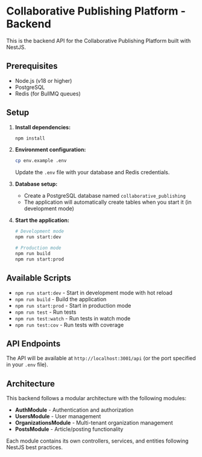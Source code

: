 # Collaborative Publishing Platform - Backend

This is the backend API for the Collaborative Publishing Platform built with NestJS.

## Prerequisites

- Node.js (v18 or higher)
- PostgreSQL
- Redis (for BullMQ queues)

## Setup

1. **Install dependencies:**
   ```bash
   npm install
   ```

2. **Environment configuration:**
   ```bash
   cp env.example .env
   ```
   
   Update the `.env` file with your database and Redis credentials.

3. **Database setup:**
   - Create a PostgreSQL database named `collaborative_publishing`
   - The application will automatically create tables when you start it (in development mode)

4. **Start the application:**
   ```bash
   # Development mode
   npm run start:dev
   
   # Production mode
   npm run build
   npm run start:prod
   ```

## Available Scripts

- `npm run start:dev` - Start in development mode with hot reload
- `npm run build` - Build the application
- `npm run start:prod` - Start in production mode
- `npm run test` - Run tests
- `npm run test:watch` - Run tests in watch mode
- `npm run test:cov` - Run tests with coverage

## API Endpoints

The API will be available at `http://localhost:3001/api` (or the port specified in your `.env` file).

## Architecture

This backend follows a modular architecture with the following modules:
- **AuthModule** - Authentication and authorization
- **UsersModule** - User management
- **OrganizationsModule** - Multi-tenant organization management
- **PostsModule** - Article/posting functionality

Each module contains its own controllers, services, and entities following NestJS best practices. 
